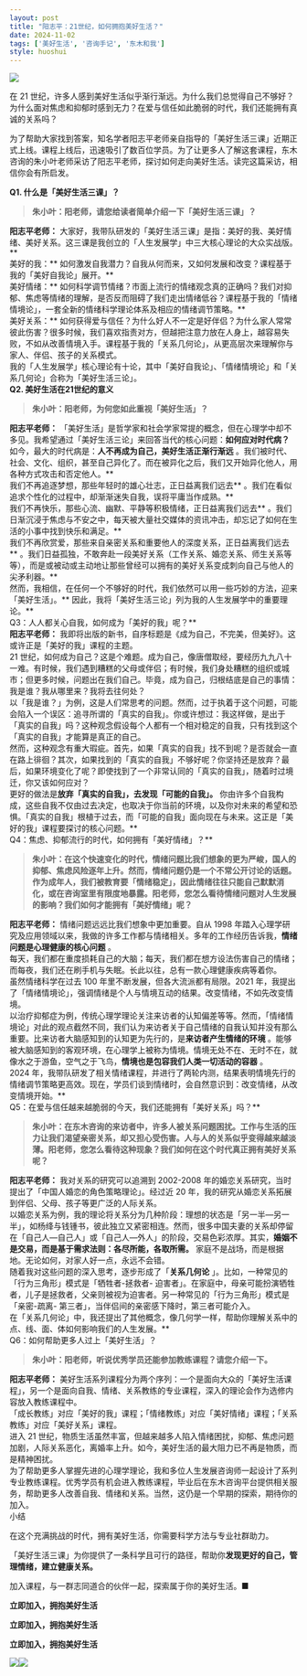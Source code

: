 ```yaml
---
layout: post
title: "阳志平：21世纪，如何拥抱美好生活？"
date: 2024-11-02
tags: ['美好生活', '咨询手记', '东木和我']
style: huoshui
---
```


![](/assets/post_images/2024-11-02-17319182348230.5135792349841433.jpeg)



在 21
世纪，许多人感到美好生活似乎渐行渐远。为什么我们总觉得自己不够好？为什么面对焦虑和抑郁时感到无力？在爱与信任如此脆弱的时代，我们还能拥有真诚的关系吗？  

  

为了帮助大家找到答案，知名学者阳志平老师亲自指导的「美好生活三课」近期正式上线。课程上线后，迅速吸引了数百位学员。为了让更多人了解这套课程，东木咨询的朱小叶老师采访了阳志平老师，探讨如何走向美好生活。读完这篇采访，相信你会有所启发。

  

**Q1. 什么是「美好生活三课」？**

> **朱小叶：阳老师，请您给读者简单介绍一下「美好生活三课」？**

**阳志平老师：** 大家好，我带队研发的「美好生活三课」是指：美好的我、美好情绪、美好关系。这三课是我创立的「人生发展学」中三大核心理论的大众实战版。**  
美好的我：** 如何激发自我潜力？自我从何而来，又如何发展和改变？课程基于我的「美好自我论」展开。**  
美好情绪：**
如何科学调节情绪？市面上流行的情绪观念真的正确吗？我们对抑郁、焦虑等情绪的理解，是否反而阻碍了我们走出情绪低谷？课程基于我的「情绪情境论」，一套全新的情绪科学理论体系及相应的情绪调节策略。**  
美好关系：**
如何获得爱与信任？为什么好人不一定是好伴侣？为什么家人常常彼此伤害？很多时候，我们喜欢指责对方，但越把注意力放在人身上，越容易失败，不如从改善情境入手。课程基于我的「关系几何论」，从更高层次来理解你与家人、伴侣、孩子的关系模式。  
我的「人生发展学」核心理论有十论，其中「美好自我论」、「情绪情境论」和「关系几何论」合称为「美好生活三论」。  
**Q2. 美好生活在21世纪的意义**

> **朱小叶：阳老师，为何您如此重视「美好生活」？**

**阳志平老师：**
「美好生活」是哲学家和社会学家常提的概念，但在心理学中却不多见。我希望通过「美好生活三论」来回答当代的核心问题：**如何应对时代病？**
如今，最大的时代病是：**人不再成为自己，美好生活正渐行渐远**
。我们被时代、社会、文化、组织，甚至自己异化了。而在被异化之后，我们又开始异化他人，用各种方式攻击和否定他人。**  
我们不再追逐梦想，那些年轻时的雄心壮志，正日益离我们远去** 。我们在看似追求个性化的过程中，却渐渐迷失自我，误将平庸当作成熟。**  
我们不再快乐，那些心流、幽默、平静等积极情绪，正日益离我们远去**
。我们日渐沉浸于焦虑与不安之中，每天被大量社交媒体的资讯冲击，却忘记了如何在生活的小事中找到快乐和满足。**  
我们不再欣赏爱，那些来自亲密关系和重要他人的深度关系，正日益离我们远去**
。我们日益孤独，不敢奔赴一段美好关系（工作关系、婚恋关系、师生关系等等），而是或被动或主动地让那些曾经可以拥有的美好关系变成刺向自己与他人的尖矛利器。**  
然而，我相信，在任何一个不够好的时代，我们依然可以用一些巧妙的方法，迎来「美好生活」。**
因此，我将「美好生活三论」列为我的人生发展学中的重要理论。**  
Q3：人人都关心自我，如何成为「美好的我」呢？**  
**阳志平老师：** 我即将出版的新书，自序标题是《成为自己，不完美，但美好》。这或许正是「美好的我」课程的主题。  
21
世纪，如何成为自己？这是个难题。成为自己，像唐僧取经，要经历九九八十一难。有时候，我们遇到糟糕的父母或伴侣；有时候，我们身处糟糕的组织或城市；但更多时候，问题出在我们自己。毕竟，成为自己，归根结底是自己的事情：我是谁？我从哪里来？我将去往何处？  
以「我是谁？」为例，这是人们常思考的问题。然而，过于执着于这个问题，可能会陷入一个误区：追寻所谓的「真实的自我」。你或许想过：我这样做，是出于「真实的自我」吗？这种观念假设每个人都有一个相对稳定的自我，只有找到这个「真实的自我」才能算是真正的自己。  
然而，这种观念有重大瑕疵。首先，如果「真实的自我」找不到呢？是否就会一直在路上徘徊？其次，如果找到的「真实的自我」不够好呢？你坚持还是放弃？最后，如果环境变化了呢？即使找到了一个非常认同的「真实的自我」，随着时过境迁，你又该如何应对？  
更好的做法是**放弃「真实的自我」，去发现「可能的自我」。**
你由许多个自我构成，这些自我不仅由过去决定，也取决于你当前的环境，以及你对未来的希望和恐惧。「真实的自我」根植于过去，而「可能的自我」面向现在与未来。这正是「美好的我」课程要探讨的核心问题。**  
Q4：焦虑、抑郁流行的时代，如何拥有「美好情绪」？**

>
> **朱小叶：在这个快速变化的时代，情绪问题比我们想象的更为严峻，国人的抑郁、焦虑风险逐年上升。然而，情绪问题仍是一个不常公开讨论的话题。作为成年人，我们被教育要「情绪稳定」，因此情绪往往只能自己默默消化，或在咨询室里有限度地暴露。阳老师，您怎么看待情绪问题对人生发展的影响？我们如何才能拥有「美好情绪」呢？**

**阳志平老师：** 情绪问题远远比我们想象中更加重要。自从 1998
年踏入心理学研究及应用领域以来，我做的许多工作都与情绪相关。多年的工作经历告诉我，**情绪问题是心理健康的核心问题** 。  
每天，我们都在重度损耗自己的大脑；每天，我们都在想方设法伤害自己的情绪；而每夜，我们还在刷手机与失眠。长此以往，总有一款心理健康疾病等着你。  
虽然情绪科学在过去 100 年里不断发展，但各大流派都有局限。2021
年，我提出了「情绪情境论」，强调情绪是个人与情境互动的结果。改变情绪，不如先改变情境。  
以治疗抑郁症为例，传统心理学理论关注来访者的认知偏差等等。然而，「情绪情境论」对此的观点截然不同，我们认为来访者关于自己情绪的自我认知并没有那么重要。比来访者大脑感知到的认知更为先行的，是**来访者产生情绪的环境**
。能够被大脑感知到的客观环境，在心理学上被称为情境。情境无处不在、无时不在，就像水之于游鱼，空气之于飞鸟，**情境也是包容我们人类一切活动的容器** 。  
2024
年，我带队研发了相关情绪课程，并进行了两轮内测，结果表明情境先行的情绪调节策略更高效。现在，学员们谈到情绪时，会自然意识到：改变情绪，从改变情境开始。**  
Q5：在爱与信任越来越脆弱的今天，我们还能拥有「美好关系」吗？**

>
> **朱小叶：在东木咨询的来访者中，许多人被关系问题困扰。工作与生活的压力让我们渴望亲密关系，却又担心受伤害。人与人的关系似乎变得越来越淡薄。阳老师，您怎么看待这种现象？我们如何在这个时代真正拥有美好关系呢？**

  
**阳志平老师：** 我对关系的研究可以追溯到 2002-2008 年的婚恋关系研究，当时提出了「中国人婚恋的角色策略理论」。经过近 20
年，我的研究从婚恋关系拓展到伴侣、父母、孩子等更广泛的人际关系。  
以婚恋关系为例，我的理论将关系分为几种阶段：理想的状态是「另一半—另一半」，如杨绛与钱锺书，彼此独立又紧密相连。然而，很多中国夫妻的关系却停留在「自己人—自己人」或「自己人—外人」的阶段，交易色彩浓厚。其实，**婚姻不是交易，而是基于需求法则：各尽所能，各取所需。**
家庭不是战场，而是根据地。无论如何，对家人好一点，永远不会错。  
随着我对这些问题的深入思考，逐步形成了「**关系几何论** 」。比如，一种常见的「行为三角形」模式是「牺牲者-拯救者-
迫害者」。在家庭中，母亲可能扮演牺牲者，儿子是拯救者，父亲则被视为迫害者。另一种常见的「行为三角形」模式是「亲密-疏离-
第三者」，当伴侣间的亲密感下降时，第三者可能介入。  
在「关系几何论」中，我还提出了其他概念，像几何学一样，帮助你理解关系中的点、线、面、体如何影响我们的人生发展。**  
Q6：如何帮助更多人过上「美好生活」？

> **朱小叶：阳老师，听说优秀学员还能参加教练课程？请您介绍一下。**

**阳志平老师：**
美好生活系列课程分为两个序列：一个是面向大众的「美好生活课程」，另一个是面向自我、情绪、关系教练的专业课程，深入的理论会作为选修内容放入教练课程中。  
「成长教练」对应「美好的我」课程；「情绪教练」对应「美好情绪」课程；「关系教练」对应「美好关系」课程。  
进入 21
世纪，物质生活虽然丰富，但越来越多人陷入情绪困扰，抑郁、焦虑问题加剧，人际关系恶化，离婚率上升。如今，美好生活的最大阻力已不再是物质，而是精神困扰。  
为了帮助更多人掌握先进的心理学理论，我和多位人生发展咨询师一起设计了系列专业教练课程。优秀学员有机会进入教练课程，毕业后在东木咨询平台提供相关服务，帮助更多人改善自我、情绪和关系。当然，这仍是一个早期的探索，期待你的加入。  
小结  

在这个充满挑战的时代，拥有美好生活，你需要科学方法与专业社群助力。

「美好生活三课」为你提供了一条科学且可行的路径，帮助你**发现更好的自己，管理情绪，建立健康关系。**

加入课程，与一群志同道合的伙伴一起，探索属于你的美好生活。■

  

**立即加入，拥抱美好生活**

**立即加入，拥抱美好生活**

**立即加入，拥抱美好生活**

  


![](/assets/post_images/2024-11-02-17319182347400.4816271040218716.gif)![](/assets/post_images/2024-11-02-17319182349160.11561547483598922.webp)